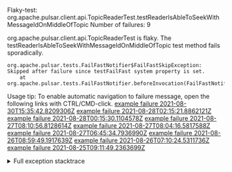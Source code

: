         
Flaky-test: org.apache.pulsar.client.api.TopicReaderTest.testReaderIsAbleToSeekWithMessageIdOnMiddleOfTopic
Number of failures: 9

org.apache.pulsar.client.api.TopicReaderTest is flaky. The testReaderIsAbleToSeekWithMessageIdOnMiddleOfTopic test method fails sporadically.

```
org.apache.pulsar.tests.FailFastNotifier$FailFastSkipException: Skipped after failure since testFailFast system property is set.
	at org.apache.pulsar.tests.FailFastNotifier.beforeInvocation(FailFastNotifier.java:88)

```

Usage tip: To enable automatic navigation to failure message, open the following links with CTRL/CMD-click.
[example failure 2021-08-30T15:35:42.8209306Z](https://github.com/apache/pulsar/runs/3463119398?check_suite_focus=true#step:9:3823)
[example failure 2021-08-28T02:15:21.8862121Z](https://github.com/apache/pulsar/runs/3448473880?check_suite_focus=true#step:9:2820)
[example failure 2021-08-28T00:15:30.1104578Z](https://github.com/apache/pulsar/runs/3447917315?check_suite_focus=true#step:9:2188)
[example failure 2021-08-27T08:10:56.8128614Z](https://github.com/apache/pulsar/runs/3440980370?check_suite_focus=true#step:9:2887)
[example failure 2021-08-27T08:04:16.5817588Z](https://github.com/apache/pulsar/runs/3440855241?check_suite_focus=true#step:9:2812)
[example failure 2021-08-27T06:45:34.7936990Z](https://github.com/apache/pulsar/runs/3440411158?check_suite_focus=true#step:9:2813)
[example failure 2021-08-26T08:59:49.1917639Z](https://github.com/apache/pulsar/runs/3430539961?check_suite_focus=true#step:9:3522)
[example failure 2021-08-26T07:10:24.5311736Z](https://github.com/apache/pulsar/runs/3429892136?check_suite_focus=true#step:9:2874)
[example failure 2021-08-25T09:11:49.2363699Z](https://github.com/apache/pulsar/runs/3420085427?check_suite_focus=true#step:10:2780)


<details>
<summary>Full exception stacktrace</summary>
<code><pre>
org.apache.pulsar.tests.FailFastNotifier$FailFastSkipException: Skipped after failure since testFailFast system property is set.
	at org.apache.pulsar.tests.FailFastNotifier.beforeInvocation(FailFastNotifier.java:88)

</pre></code>
</details>

